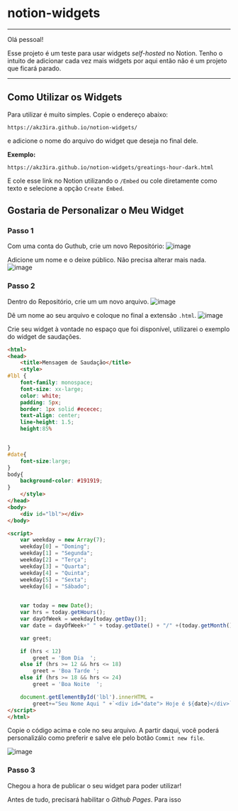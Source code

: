 # notion-widgets
---

Olá pessoal!

Esse projeto é um teste para usar widgets _self-hosted_ no Notion.
Tenho o intuito de adicionar cada vez mais widgets por aqui então não é um projeto que ficará parado.

---

## Como Utilizar os Widgets

Para utilizar é muito simples. Copie o endereço abaixo:

`https://akz3ira.github.io/notion-widgets/`

e adicione o nome do arquivo do widget que deseja no final dele.

**Exemplo:**

`https://akz3ira.github.io/notion-widgets/greatings-hour-dark.html`

E cole esse link no Notion utilizando o `/Embed` ou cole diretamente como texto e selecione a opção `Create Embed`.

## Gostaria de Personalizar o Meu Widget

### Passo 1

Com uma conta do Guthub, crie um novo Repositório:
![image](https://user-images.githubusercontent.com/97710656/207858627-deedbd11-b2d0-422e-a24e-d21e772fccf5.png)

Adicione um nome e o deixe público. Não precisa alterar mais nada.
![image](https://user-images.githubusercontent.com/97710656/207858807-f63911c6-cc7a-4a1e-a082-886cdde3bacb.png)

### Passo 2

Dentro do Repositório, crie um um novo arquivo.
![image](https://user-images.githubusercontent.com/97710656/207859469-9ec7cd7f-0876-4d8d-a1bf-9ee982bb0978.png)

Dê um nome ao seu arquivo e coloque no final a extensão `.html`.
![image](https://user-images.githubusercontent.com/97710656/207859681-6efb71f8-a7cd-4190-95a0-3349a7c54635.png)

Crie seu widget à vontade no espaço que foi disponível, utilizarei o exemplo do widget de saudações.

```html
<html> 
<head>
    <title>Mensagem de Saudação</title> 
    <style>
#lbl {
    font-family: monospace;
    font-size: xx-large;
    color: white;
    padding: 5px;
    border: 1px solid #ececec;
    text-align: center;
    line-height: 1.5;
    height:85%


}
#date{
    font-size:large;
}
body{
    background-color: #191919;
}
    </style>
</head>
<body>
    <div id="lbl"></div>
</body>

<script>
    var weekday = new Array(7);
    weekday[0] = "Doming";
    weekday[1] = "Segunda";
    weekday[2] = "Terça";
    weekday[3] = "Quarta";
    weekday[4] = "Quinta";
    weekday[5] = "Sexta";
    weekday[6] = "Sábado";

    
    var today = new Date();
    var hrs = today.getHours();
    var dayOfWeek = weekday[today.getDay()];
    var date = dayOfWeek+" " + today.getDate() + "/" +(today.getMonth()+1) +'/'+today.getFullYear()  ;

    var greet;

    if (hrs < 12)
        greet = 'Bom Dia  ';
    else if (hrs >= 12 && hrs <= 18)
        greet = 'Boa Tarde ';
    else if (hrs >= 18 && hrs <= 24)
        greet = 'Boa Noite  ';

    document.getElementById('lbl').innerHTML =
        greet+="Seu Nome Aqui " +`<div id="date"> Hoje é ${date}</div>`;
</script> 
</html>

```

Copie o código acima e cole no seu arquivo. A partir daqui, você poderá personalizálo como preferir e salve ele pelo botão `Commit new file`.

![image](https://user-images.githubusercontent.com/97710656/207860682-f953bd53-4946-4b9a-a6e0-b62c927a8ef3.png)

### Passo 3

Chegou a hora de publicar o seu widget para poder utilizar!

Antes de tudo, precisará habilitar o _Github Pages_. Para isso

